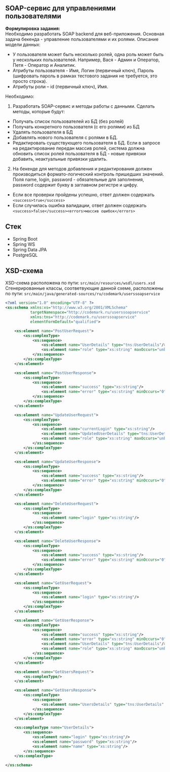 ## SOAP-сервис для управлениями пользователями

**Формулировка задания:**  
Необходимо разработать SOAP backend для веб-приложения. Основная задача бекенда - управление пользователями и их ролями. Описание модели данных:  
-	У пользователя может быть несколько ролей, одна роль может быть у нескольких пользователей. Например, Вася - Админ и Оператор, Петя - Оператор и Аналитик.  
-	Атрибуты пользователя - Имя, Логин (первичный ключ), Пароль (шифровать пароль в рамках тестового задания не требуется, это просто строка).  
-	Атрибуты роли – id (первичный ключ), Имя.  
 
Необходимо:  
1. Разработать SOAP-сервис и методы работы с данными. Сделать методы, которые будут:
  - Получать список пользователей из БД (без ролей)
  - Получать конкретного пользователя (с его ролями) из БД
  - Удалять пользователя в БД
  - Добавлять нового пользователя с ролями в БД. 
  - Редактировать существующего пользователя в БД. Если в запросе на редактирование передан массив ролей, система должна обновить список ролей пользователя в БД - новые привязки добавить, неактуальные привязки удалить.
2. На бекенде для методов добавления и редактирования должен производиться формато-логический контроль пришедших значений. Поля name, login, password - обязательные для заполнения, password содержит букву в заглавном регистре и цифру. 
  - Если все проверки пройдены успешно, ответ должен содержать ```<success>true</success>```
  - Если случилась ошибка валидации, ответ должен содержать ```<success>false</success><errors>массив ошибок</errors>```

## Стек
- Spring Boot  
- Spring WS  
- Spring Data JPA   
- PostgreSQL

## XSD-схема
XSD-схема расположена по пути: ```src/main/resources/wsdl/users.xsd```  
Сгенерированные классы, соответвующие данной схеме, расположены по пути: ```src/main/java/generated-sources/ru/codemark/userssoapservice```  

```xml
<?xml version="1.0" encoding="UTF-8" ?>
<xs:schema xmlns:xs="http://www.w3.org/2001/XMLSchema"
           targetNamespace="http://codemark.ru/userssoapservice"
           xmlns:tns="http://codemark.ru/userssoapservice"
           elementFormDefault="qualified">

    <xs:element name="PostUserRequest">
        <xs:complexType>
            <xs:sequence>
                <xs:element name="UserDetails" type="tns:UserDetails"/>
                <xs:element name="role" type="xs:string" maxOccurs="unbounded"/>
            </xs:sequence>
        </xs:complexType>
    </xs:element>

    <xs:element name="PostUserResponse">
        <xs:complexType>
            <xs:sequence>
                <xs:element name="success" type="xs:string"/>
                <xs:element name="error" type="xs:string" minOccurs="0" maxOccurs="unbounded"/>
            </xs:sequence>
        </xs:complexType>
    </xs:element>

    <xs:element name="UpdateUserRequest">
        <xs:complexType>
            <xs:sequence>
                <xs:element name="currentLogin" type="xs:string"/>
                <xs:element name="UpdatedUserDetails" type="tns:UserDetails"/>
                <xs:element name="role" type="xs:string" maxOccurs="unbounded"/>
            </xs:sequence>
        </xs:complexType>
    </xs:element>

    <xs:element name="UpdateUserResponse">
        <xs:complexType>
            <xs:sequence>
                <xs:element name="success" type="xs:string"/>
                <xs:element name="error" type="xs:string" minOccurs="0" maxOccurs="unbounded"/>
            </xs:sequence>
        </xs:complexType>
    </xs:element>

    <xs:element name="DeleteUserRequest">
        <xs:complexType>
            <xs:sequence>
                <xs:element name="login" type="xs:string"/>
            </xs:sequence>
        </xs:complexType>
    </xs:element>

    <xs:element name="DeleteUserResponse">
        <xs:complexType>
            <xs:sequence>
                <xs:element name="success" type="xs:string"/>
                <xs:element name="error" type="xs:string" minOccurs="0" maxOccurs="unbounded"/>
            </xs:sequence>
        </xs:complexType>
    </xs:element>

    <xs:element name="GetUserRequest">
        <xs:complexType>
            <xs:sequence>
                <xs:element name="login" type="xs:string"/>
            </xs:sequence>
        </xs:complexType>
    </xs:element>

    <xs:element name="GetUserResponse">
        <xs:complexType>
            <xs:sequence>
                <xs:element name="success" type="xs:string"/>
                <xs:element name="error" type="xs:string" minOccurs="0" maxOccurs="unbounded"/>
                <xs:element name="UserDetails" type="tns:UserDetails"/>
                <xs:element name="role" type="xs:string" maxOccurs="unbounded"/>
            </xs:sequence>
        </xs:complexType>
    </xs:element>

    <xs:element name="GetUsersRequest">
        <xs:complexType/>
    </xs:element>

    <xs:element name="GetUsersResponse">
        <xs:complexType>
            <xs:sequence>
                <xs:element name="UsersDetails" type="tns:UserDetails" maxOccurs="unbounded"/>
            </xs:sequence>
        </xs:complexType>
    </xs:element>

    <xs:complexType name="UserDetails">
        <xs:sequence>
            <xs:element name="login" type="xs:string"/>
            <xs:element name="password" type="xs:string"/>
            <xs:element name="name" type="xs:string"/>
        </xs:sequence>
    </xs:complexType>

</xs:schema>
```
